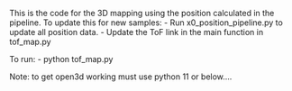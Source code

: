This is the code for the 3D mapping using the position calculated in the pipeline.
To update this for new samples:
    - Run x0_position_pipeline.py to update all position data.
    - Update the ToF link in the main function in tof_map.py

To run:
    - python tof_map.py


Note: to get open3d working must use python 11 or below....
